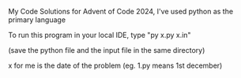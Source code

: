 My Code Solutions for Advent of Code 2024, I've used python as the primary language

To run this program in your local IDE, type "py x.py x.in"

(save the python file and the input file in the same directory)

x for me is the date of the problem (eg. 1.py means 1st december) 

